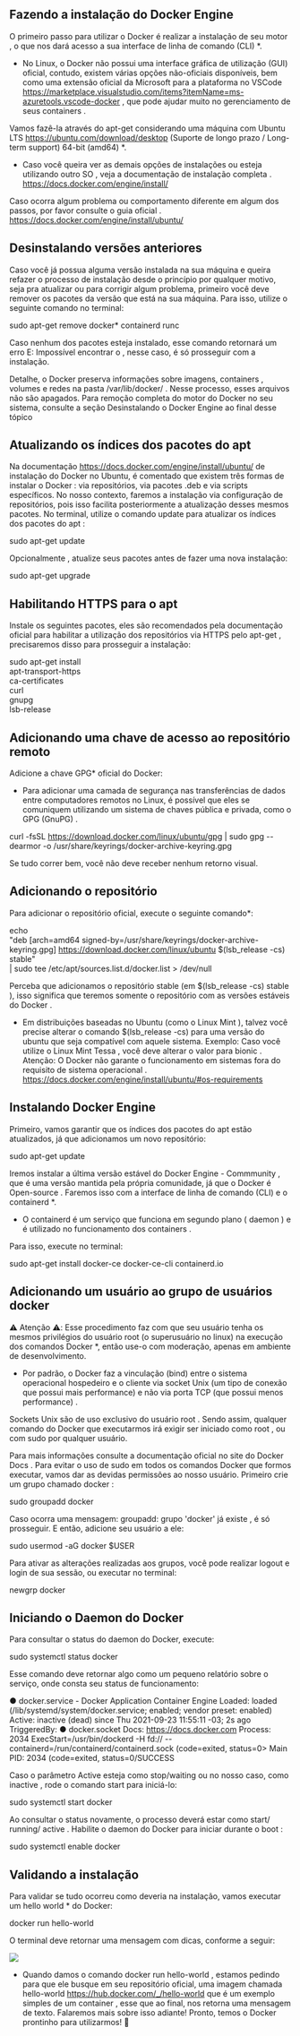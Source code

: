 ## Fazendo a instalação do Docker Engine ##

O primeiro passo para utilizar o Docker é realizar a instalação de seu motor , o que nos dará acesso a sua interface de linha de comando (CLI) *.

* No Linux, o Docker não possui uma interface gráfica de utilização (GUI) oficial, contudo, existem várias opções não-oficiais disponíveis, bem como uma extensão oficial da Microsoft para a plataforma no VSCode https://marketplace.visualstudio.com/items?itemName=ms-azuretools.vscode-docker , que pode ajudar muito no gerenciamento de seus containers .

Vamos fazê-la através do apt-get considerando uma máquina com Ubuntu LTS https://ubuntu.com/download/desktop (Suporte de longo prazo / Long-term support) 64-bit (amd64) *.
* Caso você queira ver as demais opções de instalações ou esteja utilizando outro SO , veja a documentação de instalação completa . https://docs.docker.com/engine/install/

Caso ocorra algum problema ou comportamento diferente em algum dos passos, por favor consulte o guia oficial . https://docs.docker.com/engine/install/ubuntu/

## Desinstalando versões anteriores ##

Caso você já possua alguma versão instalada na sua máquina e queira refazer o processo de instalação desde o princípio por qualquer motivo, seja pra atualizar ou para corrigir algum problema, primeiro você deve remover os pacotes da versão que está na sua máquina. Para isso, utilize o seguinte comando no terminal:

sudo apt-get remove docker* containerd runc

Caso nenhum dos pacotes esteja instalado, esse comando retornará um erro E: Impossível encontrar o <nome-do-pacote> , nesse caso, é só prosseguir com a instalação.

Detalhe, o Docker preserva informações sobre imagens, containers , volumes e redes na pasta /var/lib/docker/ . Nesse processo, esses arquivos não são apagados.
Para remoção completa do motor do Docker no seu sistema, consulte a seção Desinstalando o Docker Engine ao final desse tópico

## Atualizando os índices dos pacotes do apt ##

Na documentação https://docs.docker.com/engine/install/ubuntu/ de instalação do Docker no Ubuntu, é comentado que existem três formas de instalar o Docker : via repositórios, via pacotes .deb e via scripts específicos.
No nosso contexto, faremos a instalação via configuração de repositórios, pois isso facilita posteriormente a atualização desses mesmos pacotes.
No terminal, utilize o comando update para atualizar os índices dos pacotes do apt :

sudo apt-get update

Opcionalmente , atualize seus pacotes antes de fazer uma nova instalação:

sudo apt-get upgrade

## Habilitando HTTPS para o apt ##

Instale os seguintes pacotes, eles são recomendados pela documentação oficial para habilitar a utilização dos repositórios via HTTPS pelo apt-get , precisaremos disso para prosseguir a instalação:

sudo apt-get install \
    apt-transport-https \
    ca-certificates \
    curl \
    gnupg \
    lsb-release

## Adicionando uma chave de acesso ao repositório remoto ##

Adicione a chave GPG* oficial do Docker:

* Para adicionar uma camada de segurança nas transferências de dados entre computadores remotos no Linux, é possível que eles se comuniquem utilizando um sistema de chaves pública e privada, como o GPG (GnuPG) .

curl -fsSL https://download.docker.com/linux/ubuntu/gpg | sudo gpg --dearmor -o /usr/share/keyrings/docker-archive-keyring.gpg

Se tudo correr bem, você não deve receber nenhum retorno visual.

## Adicionando o repositório ##
Para adicionar o repositório oficial, execute o seguinte comando*:

echo \
  "deb [arch=amd64 signed-by=/usr/share/keyrings/docker-archive-keyring.gpg] https://download.docker.com/linux/ubuntu $(lsb_release -cs) stable" \
  | sudo tee /etc/apt/sources.list.d/docker.list > /dev/null

Perceba que adicionamos o repositório stable (em $(lsb_release -cs) stable ), isso significa que teremos somente o repositório com as versões estáveis do Docker .
* Em distribuições baseadas no Ubuntu (como o Linux Mint ), talvez você precise alterar o comando $(lsb_release -cs) para uma versão do ubuntu que seja compatível com aquele sistema. Exemplo: Caso você utilize o Linux Mint Tessa , você deve alterar o valor para bionic .
Atenção: O Docker não garante o funcionamento em sistemas fora do requisito de sistema operacional . https://docs.docker.com/engine/install/ubuntu/#os-requirements

## Instalando Docker Engine ##
Primeiro, vamos garantir que os índices dos pacotes do apt estão atualizados, já que adicionamos um novo repositório:

sudo apt-get update

Iremos instalar a última versão estável do Docker Engine - Commmunity , que é uma versão mantida pela própria comunidade, já que o Docker é Open-source . Faremos isso com a interface de linha de comando (CLI) e o containerd *.
* O containerd é um serviço que funciona em segundo plano ( daemon ) e é utilizado no funcionamento dos containers .

Para isso, execute no terminal:

sudo apt-get install docker-ce docker-ce-cli containerd.io

## Adicionando um usuário ao grupo de usuários docker ##

⚠️ Atenção ⚠️: Esse procedimento faz com que seu usuário tenha os mesmos privilégios do usuário root (o superusuário no linux) na execução dos comandos Docker *, então use-o com moderação, apenas em ambiente de desenvolvimento.
* Por padrão, o Docker faz a vinculação (bind) entre o sistema operacional hospedeiro e o cliente via socket Unix (um tipo de conexão que possui mais performance) e não via porta TCP (que possui menos performance) .

Sockets Unix são de uso exclusivo do usuário root . Sendo assim, qualquer comando do Docker que executarmos irá exigir ser iniciado como root , ou com sudo por qualquer usuário.

Para mais informações consulte a documentação oficial no site do Docker Docs .
Para evitar o uso de sudo em todos os comandos Docker que formos executar, vamos dar as devidas permissões ao nosso usuário. Primeiro crie um grupo chamado docker :

sudo groupadd docker

Caso ocorra uma mensagem: groupadd: grupo 'docker' já existe , é só prosseguir.
E então, adicione seu usuário a ele:

sudo usermod -aG docker $USER

Para ativar as alterações realizadas aos grupos, você pode realizar logout e login de sua sessão, ou executar no terminal:


newgrp docker



## Iniciando o Daemon do Docker ##
Para consultar o status do daemon do Docker, execute:

sudo systemctl status docker

Esse comando deve retornar algo como um pequeno relatório sobre o serviço, onde consta seu status de funcionamento:


● docker.service - Docker Application Container Engine
     Loaded: loaded (/lib/systemd/system/docker.service; enabled; vendor preset: enabled)
     Active: inactive (dead) since Thu 2021-09-23 11:55:11 -03; 2s ago
TriggeredBy: ● docker.socket
       Docs: https://docs.docker.com
    Process: 2034 ExecStart=/usr/bin/dockerd -H fd:// --containerd=/run/containerd/containerd.sock (code=exited, status=0>
   Main PID: 2034 (code=exited, status=0/SUCCESS

Caso o parâmetro Active esteja como stop/waiting ou no nosso caso, como inactive , rode o comando start para iniciá-lo:

sudo systemctl start docker

Ao consultar o status novamente, o processo deverá estar como start/ running/ active .
Habilite o daemon do Docker para iniciar durante o boot :

sudo systemctl enable docker

## Validando a instalação ##
Para validar se tudo ocorreu como deveria na instalação, vamos executar um hello world * do Docker:

docker run hello-world

O terminal deve retornar uma mensagem com dicas, conforme a seguir:

<img src="docker-hello-world.gif" />


* Quando damos o comando docker run hello-world , estamos pedindo para que ele busque em seu repositório oficial, uma imagem chamada hello-world https://hub.docker.com/_/hello-world que é um exemplo simples de um container , esse que ao final, nos retorna uma mensagem de texto. Falaremos mais sobre isso adiante!
Pronto, temos o Docker prontinho para utilizarmos! 🐋
